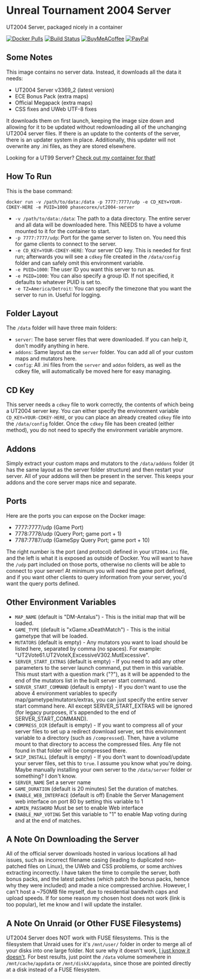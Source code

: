 # Unreal Tournament 2004 Server
UT2004 Server, packaged nicely in a container

[![Docker Pulls](https://img.shields.io/docker/pulls/phasecorex/ut2004-server)](https://hub.docker.com/r/phasecorex/ut2004-server)
[![Build Status](https://github.com/PhasecoreX/docker-ut2004-server/workflows/build/badge.svg)](https://github.com/PhasecoreX/docker-ut2004-server/actions?query=workflow%3Abuild)
[![BuyMeACoffee](https://img.shields.io/badge/buy%20me%20a%20coffee-donate-orange)](https://buymeacoff.ee/phasecorex)
[![PayPal](https://img.shields.io/badge/paypal-donate-blue)](https://paypal.me/pcx)

## Some Notes
This image contains no server data. Instead, it downloads all the data it needs:
 - UT2004 Server v3369_2 (latest version)
 - ECE Bonus Pack (extra maps)
 - Official Megapack (extra maps)
 - CSS fixes and UWeb UTF-8 fixes

It downloads them on first launch, keeping the image size down and allowing for it to be updated without redownloading all of the unchanging UT2004 server files. If there is an update to the contents of the server, there is an updater system in place. Additionally, this updater will not overwrite any .ini files, as they are stored elsewhere.

Looking for a UT99 Server? [Check out my container for that!](https://github.com/PhasecoreX/docker-ut99-server)

## How To Run
This is the base command:
```
docker run -v /path/to/data:/data -p 7777:7777/udp -e CD_KEY=YOUR-CDKEY-HERE -e PUID=1000 phasecorex/ut2004-server
```
- `-v /path/to/data:/data`: The path to a data directory. The entire server and all data will be downloaded here. This NEEDS to have a volume mounted to it for the container to start.
- `-p 7777:7777/udp`: Port for the game server to listen on. You need this for game clients to connect to the server.
- `-e CD_KEY=YOUR-CDKEY-HERE`: Your server CD key. This is needed for first run; afterwards you will see a `cdkey` file created in the `/data/config` folder and can safely omit this environment variable.
- `-e PUID=1000`: The user ID you want this server to run as.
- `-e PGID=1000`: You can also specify a group ID. If not specified, it defaults to whatever PUID is set to.
- `-e TZ=America/Detroit`: You can specify the timezone that you want the server to run in. Useful for logging.

## Folder Layout
The `/data` folder will have three main folders:
- `server`: The base server files that were downloaded. If you can help it, don't modify anything in here.
- `addons`: Same layout as the `server` folder. You can add all of your custom maps and mutators here.
- `config`: All .ini files from the `server` and `addon` folders, as well as the cdkey file, will automatically be moved here for easy managing.

## CD Key
This server needs a `cdkey` file to work correctly, the contents of which being a UT2004 server key. You can either specify the environment variable `CD_KEY=YOUR-CDKEY-HERE`, or you can place an already created `cdkey` file into the `/data/config` folder. Once the `cdkey` file has been created (either method), you do not need to specify the environment variable anymore.

## Addons
Simply extract your custom maps and mutators to the `/data/addons` folder (it has the same layout as the server folder structure) and then restart your server. All of your addons will then be present in the server. This keeps your addons and the core server maps nice and separate.

## Ports
Here are the ports you can expose on the Docker image:
- 7777:7777/udp  (Game Port)
- 7778:7778/udp  (Query Port; game port + 1)
- 7787:7787/udp  (GameSpy Query Port; game port + 10)

The right number is the port (and protocol) defined in your `UT2004.ini` file, and the left is what it is exposed as outside of Docker. You will want to have the `/udp` part included on those ports, otherwise no clients will be able to connect to your server! At minimum you will need the game port defined, and if you want other clients to query information from your server, you'd want the query ports defined.

## Other Environment Variables
- `MAP_NAME` (default is "DM-Antalus") - This is the initial map that will be loaded.
- `GAME_TYPE` (default is "xGame.xDeathMatch") - This is the initial gametype that will be loaded.
- `MUTATORS` (default is empty) - Any mutators you want to load should be listed here, separated by comma (no spaces). For example: "UT2Vote61.UT2VoteX,ExcessiveV302.MutExcessive".
- `SERVER_START_EXTRAS` (default is empty) - If you need to add any other parameters to the server launch command, put them in this variable. This must start with a question mark ("?"), as it will be appended to the end of the mutators list in the built server start command.
- `SERVER_START_COMMAND` (default is empty) - If you don't want to use the above 4 environment variables to specify map/gametype/mutators/extras, you can just specify the entire server start command here. All except SERVER_START_EXTRAS will be ignored (for legacy purposes, it's appended to the end of SERVER_START_COMMAND).
- `COMPRESS_DIR` (default is empty) - If you want to compress all of your server files to set up a redirect download server, set this environment variable to a directory (such as `/compressed`). Then, have a volume mount to that directory to access the compressed files. Any file not found in that folder will be compressed there.
- `SKIP_INSTALL` (default is empty) - If you don't want to download/update your server files, set this to `true`. I assume you know what you're doing. Maybe manually installing your own server to the `/data/server` folder or something? I don't know.
- `SERVER_NAME` Set a server name
- `GAME_DURATION` (default is 20 minutes) Set the duration of matches.
- `ENABLE_WEB_INTERFACE` (default is off) Enable the Server Management web interface on port 80 by setting this variable to 1
- `ADMIN_PASSWORD` Must be set to enable Web interface
- `ENABLE_MAP_VOTING` Set this variable to "1" to enable Map voting during and at the end of matches.

## A Note On Downloading the Server
All of the official server downloads hosted in various locations all had issues, such as incorrect filename casing (leading to duplicated non-patched files on Linux), the UWeb and CSS problems, or some archives extracting incorrectly. I have taken the time to compile the server, both bonus packs, and the latest patches (which patch the bonus packs, hence why they were included) and made a nice compressed archive. However, I can't host a ~750MB file myself, due to residential bandwith caps and upload speeds. If for some reason my chosen host does not work (link is too popular), let me know and I will update the installer.

## A Note On Unraid (or Other FUSE Filesystems)
UT2004 Server does NOT work with FUSE filesystems. This is the filesystem that Unraid uses for it's `/mnt/user/` folder in order to merge all of your disks into one large folder. Not sure why it doesn't work, [I just know it doesn't](https://github.com/PhasecoreX/docker-ut2004-server/issues/5). For best results, just point the `/data` volume somewhere in `/mnt/cache/appdata` or `/mnt/diskX/appdata`, since those are pointed directly at a disk instead of a FUSE filesystem.
